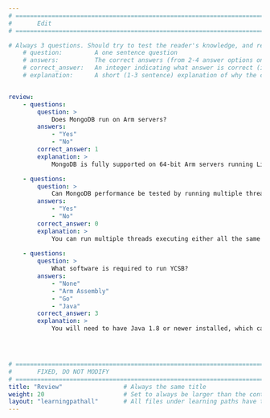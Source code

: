 ```yaml
---
# ================================================================================
#       Edit
# ================================================================================

# Always 3 questions. Should try to test the reader's knowledge, and reinforce the key points you want them to remember.
    # question:         A one sentence question
    # answers:          The correct answers (from 2-4 answer options only). Should be surrounded by quotes.
    # correct_answer:   An integer indicating what answer is correct (index starts from 0)
    # explanation:      A short (1-3 sentence) explanation of why the correct answer is correct. Can add additional context if desired


review:
    - questions:
        question: >
            Does MongoDB run on Arm servers?
        answers:
            - "Yes"
            - "No"
        correct_answer: 1                    
        explanation: >
            MongoDB is fully supported on 64-bit Arm servers running Linux.

    - questions:
        question: >
            Can MongoDB performance be tested by running multiple threads executing different operation types?
        answers:
            - "Yes"
            - "No"
        correct_answer: 0                  
        explanation: >
            You can run multiple threads executing either all the same or different database operations.
               
    - questions:
        question: >
            What software is required to run YCSB?
        answers:
            - "None"
            - "Arm Assembly"
            - "Go"
            - "Java"
        correct_answer: 3                    
        explanation: >
            You will need to have Java 1.8 or newer installed, which can be done with a single bash command.




# ================================================================================
#       FIXED, DO NOT MODIFY
# ================================================================================
title: "Review"                 # Always the same title
weight: 20                      # Set to always be larger than the content in this path
layout: "learningpathall"       # All files under learning paths have this same wrapper
---
```

